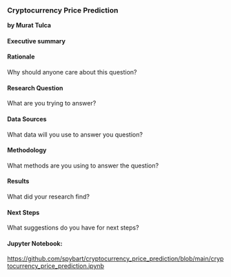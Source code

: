 ### Cryptocurrency Price Prediction

**by Murat Tulca**

#### Executive summary

#### Rationale
Why should anyone care about this question?

#### Research Question
What are you trying to answer?

#### Data Sources
What data will you use to answer you question?

#### Methodology
What methods are you using to answer the question?

#### Results
What did your research find?

#### Next Steps
What suggestions do you have for next steps?

#### Jupyter Notebook:

https://github.com/spybart/cryptocurrency_price_prediction/blob/main/cryptocurrency_price_prediction.ipynb
